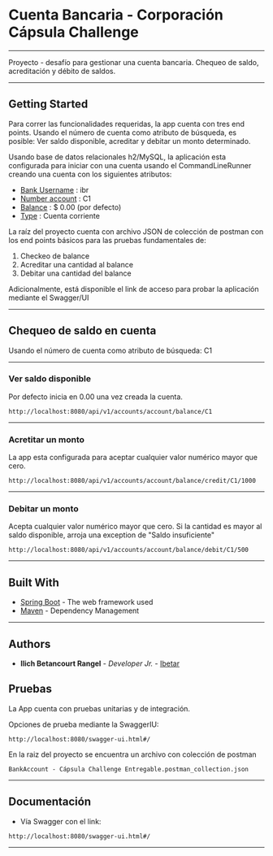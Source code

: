 # Cuenta Bancaria - Corporación Cápsula Challenge
** * 
Proyecto - desafío para gestionar una cuenta bancaria. Chequeo de saldo, acreditación y débito de saldos.
** * 
## Getting Started

Para correr las funcionalidades requeridas, la app cuenta con tres end points.
Usando el número de cuenta como atributo de búsqueda, es posible:
Ver saldo disponible, acreditar y debitar un monto determinado. 

Usando base de datos relacionales h2/MySQL, la aplicación esta configurada para iniciar con una cuenta usando el CommandLineRunner
creando una cuenta con los siguientes atributos:

* [Bank Username]() : ibr
* [Number account]() : C1
* [Balance]() : $ 0.00 (por defecto)
* [Type]() : Cuenta corriente

La raíz del proyecto cuenta con archivo JSON de colección de postman con los end points
básicos para las pruebas fundamentales de:

1. Checkeo de balance
2. Acreditar una cantidad al balance
3. Debitar una cantidad del balance

Adicionalmente, está disponible el link de acceso para probar la
aplicación mediante el Swagger/UI

** * 
## Chequeo de saldo en cuenta

Usando el número de cuenta como atributo de búsqueda: C1

** * 
### Ver saldo disponible

Por defecto inicia en 0.00 una vez creada la cuenta.

```
http://localhost:8080/api/v1/accounts/account/balance/C1
```
** * 
### Acretitar un monto

La app esta configurada para aceptar cualquier valor numérico mayor que cero.

```
http://localhost:8080/api/v1/accounts/account/balance/credit/C1/1000
```
** * 
### Debitar un monto

Acepta cualquier valor numérico mayor que cero.
Si la cantidad es mayor al saldo disponible, arroja una exception de "Saldo insuficiente"

```
http://localhost:8080/api/v1/accounts/account/balance/debit/C1/500
```
** * 
## Built With

* [Spring Boot](https://spring.io/projects/spring-boot) - The web framework used
* [Maven](https://maven.apache.org/) - Dependency Management
** * 
## Authors

* **Ilich Betancourt Rangel** - *Developer Jr.* - [Ibetar](https://github.com/IBetaR)

## Pruebas
La App cuenta con pruebas unitarias y de integración. 

Opciones de prueba mediante la SwaggerIU:

```
http://localhost:8080/swagger-ui.html#/
```

En la raiz del proyecto se encuentra un archivo con colección de postman
```
BankAccount - Cápsula Challenge Entregable.postman_collection.json
```
** *

## Documentación

* Vía Swagger con el link: 
```
http://localhost:8080/swagger-ui.html#/
```
** * 
